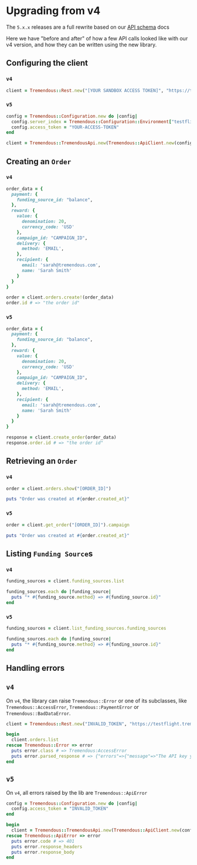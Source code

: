 # Upgrading from v4

The `5.x.x` releases are a full rewrite based on our [API schema][ref] docs

Here we have "before and after" of how a few API calls looked like with our v4 version, and how they
can be written using the new library.

[ref]: https://developers.tremendous.com/reference

## Configuring the client

### `v4`

```ruby
client = Tremendous::Rest.new("[YOUR SANDBOX ACCESS TOKEN]", "https://testflight.tremendous.com/api/v2/")
```

### `v5`

```ruby
config = Tremendous::Configuration.new do |config|
  config.server_index = Tremendous::Configuration::Environment["testflight"]
  config.access_token = "YOUR-ACCESS-TOKEN"
end

client = Tremendous::TremendousApi.new(Tremendous::ApiClient.new(config))
```

## Creating an `Order`

### `v4`

```ruby
order_data = {
  payment: {
    funding_source_id: "balance",
  },
  reward: {
    value: {
      denomination: 20,
      currency_code: 'USD'
    },
    campaign_id: "CAMPAIGN_ID",
    delivery: {
      method: 'EMAIL',
    },
    recipient: {
      email: 'sarah@tremendous.com',
      name: 'Sarah Smith'
    }
  }
}

order = client.orders.create!(order_data)
order.id # => "the order id"
```

### `v5`

```ruby
order_data = {
  payment: {
    funding_source_id: "balance",
  },
  reward: {
    value: {
      denomination: 20,
      currency_code: 'USD'
    },
    campaign_id: "CAMPAIGN_ID",
    delivery: {
      method: 'EMAIL',
    },
    recipient: {
      email: 'sarah@tremendous.com',
      name: 'Sarah Smith'
    }
  }
}

response = client.create_order(order_data)
response.order.id # => "the order id"
```

## Retrieving an `Order`

### `v4`

```ruby
order = client.orders.show("[ORDER_ID]")

puts "Order was created at #{order.created_at}"
```

### `v5`

```ruby
order = client.get_order("[ORDER_ID]").campaign

puts "Order was created at #{order.created_at}"
```

## Listing `Funding Source`s

### `v4`

```ruby
funding_sources = client.funding_sources.list

funding_sources.each do |funding_source|
  puts "* #{funding_source.method} => #{funding_source.id}"
end
```

### `v5`

```ruby
funding_sources = client.list_funding_sources.funding_sources

funding_sources.each do |funding_source|
  puts "* #{funding_source.method} => #{funding_source.id}"
end
```

## Handling errors

## `v4`

On `v4`, the library can raise `Tremendous::Error` or one of its subclasses, like `Tremendous::AccessError`,
`Tremendous::PaymentError` or `Tremendous::BadDataError`.

```ruby
client = Tremendous::Rest.new("INVALID_TOKEN", "https://testflight.tremendous.com/api/v2/")

begin
  client.orders.list
rescue Tremendous::Error => error
  puts error.class # => Tremendous:AccessError
  puts error.parsed_response # => {"errors"=>{"message"=>"The API key you provided was invalid. You provided: INVAL****OKEN.", "payload"=>{}}}
end
```

## `v5`

On `v4`, all errors raised by the lib are `Tremendous::ApiError`

```ruby
config = Tremendous::Configuration.new do |config|
  config.access_token = "INVALID_TOKEN"
end

begin
  client = Tremendous::TremendousApi.new(Tremendous::ApiClient.new(config))
rescue Tremendous::ApiError => error
  puts error.code # => 401
  puts error.response_headers
  puts error.response_body
end
```
